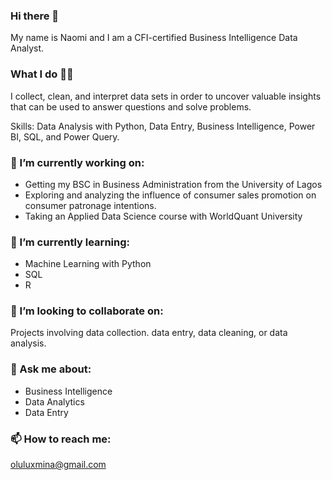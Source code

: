 ### Hi there 👋
My name is Naomi and I am a CFI-certified Business Intelligence Data Analyst.

### What I do 👷‍♂️
I collect, clean, and interpret data sets in order to uncover valuable insights that can be used to answer questions and solve problems.

Skills: Data Analysis with Python, Data Entry, Business Intelligence, Power BI, SQL, and Power Query.


### 🔭 I’m currently working on:
- Getting my BSC in Business Administration from the University of Lagos
- Exploring and analyzing the influence of consumer sales promotion on consumer patronage intentions.
- Taking an Applied Data Science course with WorldQuant University


### 🌱 I’m currently learning:
- Machine Learning with Python
- SQL
- R


### 👯 I’m looking to collaborate on:
Projects involving data collection. data entry, data cleaning, or data analysis.


### 💬 Ask me about:
- Business Intelligence
- Data Analytics
- Data Entry


### 📫 How to reach me: 
oluluxmina@gmail.com

